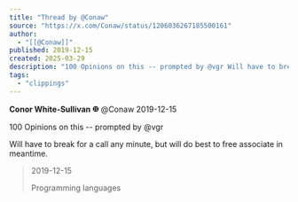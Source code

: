 ```yaml
---
title: "Thread by @Conaw"
source: "https://x.com/Conaw/status/1206036267185500161"
author:
  - "[[@Conaw]]"
published: 2019-12-15
created: 2025-03-29
description: "100 Opinions on this -- prompted by @vgr Will have to break for a call any minute, but will do best to free associate in meantime."
tags:
  - "clippings"
---
```

**Conor White-Sullivan 𐃏** @Conaw 2019-12-15

100 Opinions on this -- prompted by @vgr

Will have to break for a call any minute, but will do best to free associate in meantime.

> 2019-12-15
> 
> Programming languages